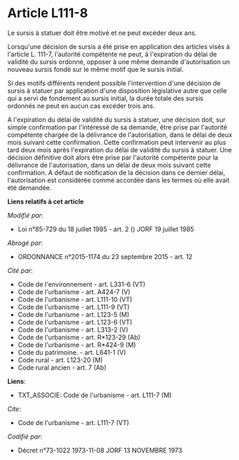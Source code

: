 # Article L111-8

Le sursis à statuer doit être motivé et ne peut excéder deux ans. 

Lorsqu'une décision de sursis a été prise en application des articles visés à l'article L. 111-7, l'autorité compétente ne
peut, à l'expiration du délai de validité du sursis ordonné, opposer à une même demande d'autorisation un nouveau sursis
fondé sur le même motif que le sursis initial. 

Si des motifs différents rendent possible l'intervention d'une décision de sursis à statuer par application d'une disposition
législative autre que celle qui a servi de fondement au sursis initial, la durée totale des sursis ordonnés ne peut en aucun
cas excéder trois ans. 

A l'expiration du délai de validité du sursis à statuer, une décision doit, sur simple confirmation par l'intéressé de sa
demande, être prise par l'autorité compétente chargée de la délivrance de l'autorisation, dans le délai de deux mois suivant
cette confirmation. Cette confirmation peut intervenir au plus tard deux mois après l'expiration du délai de validité du
sursis à statuer. Une décision définitive doit alors être prise par l'autorité compétente pour la délivrance de
l'autorisation, dans un délai de deux mois suivant cette confirmation. A défaut de notification de la décision dans ce
dernier délai, l'autorisation est considérée comme accordée dans les termes où elle avait été demandée.

**Liens relatifs à cet article**

_Modifié par_:

  - Loi n°85-729 du 18 juillet 1985 - art. 2 () JORF 19 juillet 1985

_Abrogé par_:

  - ORDONNANCE n°2015-1174 du 23 septembre 2015 - art. 12

_Cité par_:

  - Code de l'environnement - art. L331-6 (VT)
  - Code de l'urbanisme - art. A424-7 (V)
  - Code de l'urbanisme - art. L111-10 (VT)
  - Code de l'urbanisme - art. L111-9 (VT)
  - Code de l'urbanisme - art. L123-5 (M)
  - Code de l'urbanisme - art. L123-6 (VT)
  - Code de l'urbanisme - art. L313-2 (V)
  - Code de l'urbanisme - art. R*123-29 (Ab)
  - Code de l'urbanisme - art. R*424-9 (M)
  - Code du patrimoine. - art. L641-1 (V)
  - Code rural - art. L123-20 (M)
  - Code rural ancien - art. 7 (Ab)

**Liens**:

  - TXT_ASSOCIE: Code de l'urbanisme - art. L111-7 (M)

_Cite_:

  - Code de l'urbanisme - art. L111-7 (VT)

_Codifié par_:

  - Décret n°73-1022 1973-11-08 JORF 13 NOVEMBRE 1973
